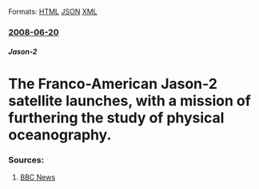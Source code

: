 
Formats: [HTML](/news/2008/06/20/the-franco-american-jason-2-satellite-launches-with-a-mission-of-furthering-the-study-of-physical-oceanography.html)  [JSON](/news/2008/06/20/the-franco-american-jason-2-satellite-launches-with-a-mission-of-furthering-the-study-of-physical-oceanography.json)  [XML](/news/2008/06/20/the-franco-american-jason-2-satellite-launches-with-a-mission-of-furthering-the-study-of-physical-oceanography.xml)  

### [2008-06-20](/news/2008/06/20/index.md)

##### Jason-2
#  The Franco-American Jason-2 satellite launches, with a mission of furthering the study of physical oceanography. 




### Sources:

1. [BBC News](http://news.bbc.co.uk/2/hi/science/nature/7457818.stm)
